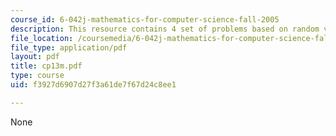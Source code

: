 ```yaml
---
course_id: 6-042j-mathematics-for-computer-science-fall-2005
description: This resource contains 4 set of problems based on random variables.
file_location: /coursemedia/6-042j-mathematics-for-computer-science-fall-2005/f3927d6907d27f3a61de7f67d24c8ee1_cp13m.pdf
file_type: application/pdf
layout: pdf
title: cp13m.pdf
type: course
uid: f3927d6907d27f3a61de7f67d24c8ee1

---
```

None
